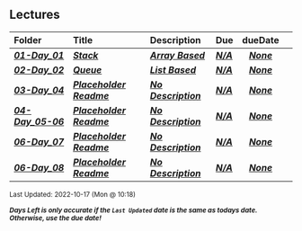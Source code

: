 ## Lectures

| Folder | Title | Description | Due | dueDate |  |
|:------|:------|:------|:------|:-----:|-----|
| ***<a href="https://github.com/rugbyprof/2143-Object-Oriented-Programming/tree/master/Lectures/01-Day_01">01-Day_01</a>*** | ***<a href="https://github.com/rugbyprof/2143-Object-Oriented-Programming/tree/master/Lectures/01-Day_01"> Stack </a>*** | ***<a href="https://github.com/rugbyprof/2143-Object-Oriented-Programming/tree/master/Lectures/01-Day_01"> Array Based</a>*** | ***<a href="https://github.com/rugbyprof/2143-Object-Oriented-Programming/tree/master/Lectures/01-Day_01">N/A</a>*** | ***<a href="https://github.com/rugbyprof/2143-Object-Oriented-Programming/tree/master/Lectures/01-Day_01">None</a>*** |  |
| ***<a href="https://github.com/rugbyprof/2143-Object-Oriented-Programming/tree/master/Lectures/02-Day_02">02-Day_02</a>*** | ***<a href="https://github.com/rugbyprof/2143-Object-Oriented-Programming/tree/master/Lectures/02-Day_02"> Queue </a>*** | ***<a href="https://github.com/rugbyprof/2143-Object-Oriented-Programming/tree/master/Lectures/02-Day_02"> List Based</a>*** | ***<a href="https://github.com/rugbyprof/2143-Object-Oriented-Programming/tree/master/Lectures/02-Day_02">N/A</a>*** | ***<a href="https://github.com/rugbyprof/2143-Object-Oriented-Programming/tree/master/Lectures/02-Day_02">None</a>*** |  |
| ***<a href="https://github.com/rugbyprof/2143-Object-Oriented-Programming/tree/master/Lectures/03-Day_04">03-Day_04</a>*** | ***<a href="https://github.com/rugbyprof/2143-Object-Oriented-Programming/tree/master/Lectures/03-Day_04"> Placeholder Readme </a>*** | ***<a href="https://github.com/rugbyprof/2143-Object-Oriented-Programming/tree/master/Lectures/03-Day_04"> No Description</a>*** | ***<a href="https://github.com/rugbyprof/2143-Object-Oriented-Programming/tree/master/Lectures/03-Day_04">N/A</a>*** | ***<a href="https://github.com/rugbyprof/2143-Object-Oriented-Programming/tree/master/Lectures/03-Day_04">None</a>*** |  |
| ***<a href="https://github.com/rugbyprof/2143-Object-Oriented-Programming/tree/master/Lectures/04-Day_05-06">04-Day_05-06</a>*** | ***<a href="https://github.com/rugbyprof/2143-Object-Oriented-Programming/tree/master/Lectures/04-Day_05-06"> Placeholder Readme </a>*** | ***<a href="https://github.com/rugbyprof/2143-Object-Oriented-Programming/tree/master/Lectures/04-Day_05-06"> No Description</a>*** | ***<a href="https://github.com/rugbyprof/2143-Object-Oriented-Programming/tree/master/Lectures/04-Day_05-06">N/A</a>*** | ***<a href="https://github.com/rugbyprof/2143-Object-Oriented-Programming/tree/master/Lectures/04-Day_05-06">None</a>*** |  |
| ***<a href="https://github.com/rugbyprof/2143-Object-Oriented-Programming/tree/master/Lectures/06-Day_07">06-Day_07</a>*** | ***<a href="https://github.com/rugbyprof/2143-Object-Oriented-Programming/tree/master/Lectures/06-Day_07"> Placeholder Readme </a>*** | ***<a href="https://github.com/rugbyprof/2143-Object-Oriented-Programming/tree/master/Lectures/06-Day_07"> No Description</a>*** | ***<a href="https://github.com/rugbyprof/2143-Object-Oriented-Programming/tree/master/Lectures/06-Day_07">N/A</a>*** | ***<a href="https://github.com/rugbyprof/2143-Object-Oriented-Programming/tree/master/Lectures/06-Day_07">None</a>*** |  |
| ***<a href="https://github.com/rugbyprof/2143-Object-Oriented-Programming/tree/master/Lectures/06-Day_08">06-Day_08</a>*** | ***<a href="https://github.com/rugbyprof/2143-Object-Oriented-Programming/tree/master/Lectures/06-Day_08"> Placeholder Readme </a>*** | ***<a href="https://github.com/rugbyprof/2143-Object-Oriented-Programming/tree/master/Lectures/06-Day_08"> No Description</a>*** | ***<a href="https://github.com/rugbyprof/2143-Object-Oriented-Programming/tree/master/Lectures/06-Day_08">N/A</a>*** | ***<a href="https://github.com/rugbyprof/2143-Object-Oriented-Programming/tree/master/Lectures/06-Day_08">None</a>*** |  |

<sup>Last Updated: 2022-10-17 (Mon @ 10:18)</sup> 

<sup>***Days Left is only accurate if the `Last Updated` date is the same as todays date. Otherwise, use the due date!***</sup> 